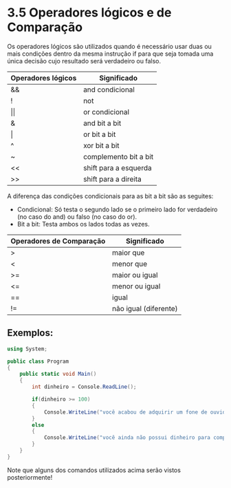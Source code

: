 # 3.5 Operadores lógicos e de Comparação

Os operadores lógicos são utilizados quando é necessário usar duas ou mais condições dentro da mesma instrução if para que seja tomada uma única decisão cujo resultado será verdadeiro ou falso.

| Operadores lógicos | Significado           |
| ------------------ | --------------------- |
| &&                 | and condicional       |
| !                  | not                   |
| \|\|               | or condicional        |
| &                  | and bit a bit         |
| \|                 | or bit a bit          |
| ^                  | xor bit a bit         |
| ~                  | complemento bit a bit |
| <<                 | shift para a esquerda |
| >>                 | shift para a direita  |

A diferença das condições condicionais para as bit a bit são as seguites:

- Condicional: Só testa o segundo lado se o primeiro lado for verdadeiro (no caso do and) ou falso (no caso do or).
- Bit a bit: Testa ambos os lados todas as vezes.

| Operadores de Comparação | Significado           |
| ------------------------ | --------------------- |
| >                        | maior que             |
| <                        | menor que             |
| >=                       | maior ou igual        |
| <=                       | menor ou igual        |
| ==                       | igual                 |
| !=                       | não igual (diferente) |

## Exemplos:

```cs
using System;

public class Program
{
	public static void Main()
	{
		int dinheiro = Console.ReadLine();

		if(dinheiro >= 100)
		{
			Console.WriteLine("você acabou de adquirir um fone de ouvido novo");
		}
		else
		{
			Console.WriteLine("você ainda não possui dinheiro para comprar este fone de ouvido");
		}
    }
}
```

Note que alguns dos comandos utilizados acima serão vistos posteriormente!
